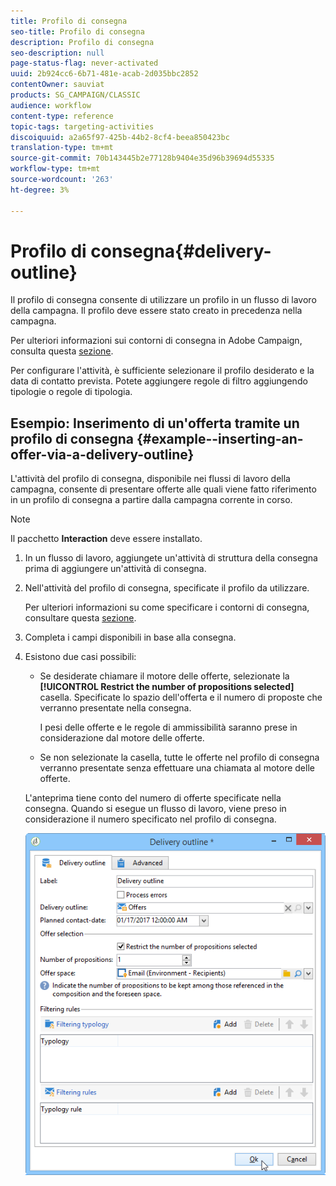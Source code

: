 ```yaml
---
title: Profilo di consegna
seo-title: Profilo di consegna
description: Profilo di consegna
seo-description: null
page-status-flag: never-activated
uuid: 2b924cc6-6b71-481e-acab-2d035bbc2852
contentOwner: sauviat
products: SG_CAMPAIGN/CLASSIC
audience: workflow
content-type: reference
topic-tags: targeting-activities
discoiquuid: a2a65f97-425b-44b2-8cf4-beea850423bc
translation-type: tm+mt
source-git-commit: 70b143445b2e77128b9404e35d96b39694d55335
workflow-type: tm+mt
source-wordcount: '263'
ht-degree: 3%

---
```



# Profilo di consegna{#delivery-outline}

Il profilo di consegna consente di utilizzare un profilo in un flusso di lavoro della campagna. Il profilo deve essere stato creato in precedenza nella campagna.

Per ulteriori informazioni sui contorni di consegna in  Adobe Campaign, consulta questa [sezione](../../campaign/using/marketing-campaign-deliveries.md#associating-and-structuring-resources-linked-via-a-delivery-outline).

Per configurare l&#39;attività, è sufficiente selezionare il profilo desiderato e la data di contatto prevista. Potete aggiungere regole di filtro aggiungendo tipologie o regole di tipologia.

## Esempio: Inserimento di un&#39;offerta tramite un profilo di consegna {#example--inserting-an-offer-via-a-delivery-outline}

L&#39;attività del profilo di consegna, disponibile nei flussi di lavoro della campagna, consente di presentare offerte alle quali viene fatto riferimento in un profilo di consegna a partire dalla campagna corrente in corso.

>[!NOTE]
>
>Il pacchetto **Interaction** deve essere installato.

1. In un flusso di lavoro, aggiungete un&#39;attività di struttura della consegna prima di aggiungere un&#39;attività di consegna.
1. Nell&#39;attività del profilo di consegna, specificate il profilo da utilizzare.

   Per ulteriori informazioni su come specificare i contorni di consegna, consultare questa [sezione](../../campaign/using/marketing-campaign-deliveries.md#associating-and-structuring-resources-linked-via-a-delivery-outline).

1. Completa i campi disponibili in base alla consegna.
1. Esistono due casi possibili:

   * Se desiderate chiamare il motore delle offerte, selezionate la **[!UICONTROL Restrict the number of propositions selected]** casella. Specificate lo spazio dell&#39;offerta e il numero di proposte che verranno presentate nella consegna.

      I pesi delle offerte e le regole di ammissibilità saranno prese in considerazione dal motore delle offerte.

   * Se non selezionate la casella, tutte le offerte nel profilo di consegna verranno presentate senza effettuare una chiamata al motore delle offerte.

   L&#39;anteprima tiene conto del numero di offerte specificate nella consegna. Quando si esegue un flusso di lavoro, viene preso in considerazione il numero specificato nel profilo di consegna.

   ![](assets/int_compo_offre_wf1.png)

